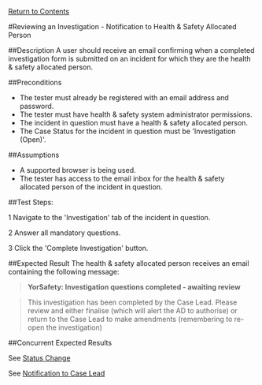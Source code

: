 [Return to Contents](https://github.com/infojam-james/test-cases/blob/master/Contents.md)

#Reviewing an Investigation - Notification to Health & Safety Allocated Person

##Description
A user should receive an email confirming when a completed investigation form is submitted on an incident for which they are the health & safety allocated person.

##Preconditions 
+ The tester must already be registered with an email address and password.
+ The tester must have health & safety system administrator permissions.
+ The incident in question must have a health & safety allocated person.
+ The Case Status for the incident in question must be 'Investigation (Open)'.

##Assumptions
+ A supported browser is being used.
+ The tester has access to the email inbox for the health & safety allocated person of the incident in question.

##Test Steps:

1 Navigate to the 'Investigation' tab of the incident in question.

2 Answer all mandatory questions.

3 Click the 'Complete Investigation' button.

##Expected Result
The health & safety allocated person receives an email containing the following message:

>**YorSafety: Investigation questions completed - awaiting review**

>This investigation has been completed by the Case Lead. Please review and either finalise (which will alert the AD to authorise) or return to the Case Lead to make amendments (remembering to re-open the investigation)

##Concurrent Expected Results

See [Status Change](https://github.com/infojam-james/test-cases/blob/master/Investigations/Reviewing-an-Investigation/investigations-8.md)

See [Notification to Case Lead](https://github.com/infojam-james/test-cases/blob/master/Investigations/Reviewing-an-Investigation/investigations-9.md)
